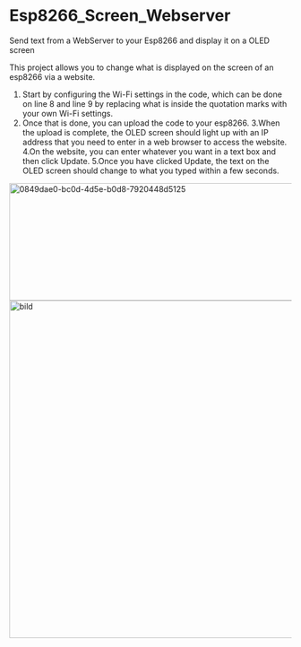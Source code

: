 # Esp8266_Screen_Webserver
Send text from a WebServer to your Esp8266 and display it on a OLED screen

This project allows you to change what is displayed on the screen of an esp8266 via a website. 
 
1. Start by configuring the Wi-Fi settings in the code, which can be done on line 8 and line 9 by replacing what is inside the quotation marks with your own Wi-Fi settings. 
2. Once that is done, you can upload the code to your esp8266. 
3.When the upload is complete, the OLED screen should light up with an IP address that you need to enter in a web browser to access the website. 
4.On the website, you can enter whatever you want in a text box and then click Update. 
5.Once you have clicked Update, the text on the OLED screen should change to what you typed within a few seconds. 

<img width="598" height="209" alt="0849dae0-bc0d-4d5e-b0d8-7920448d5125" src="https://github.com/user-attachments/assets/1316a415-076d-42dd-b86b-0b4874cd81ed" />
<img width="1208" height="602" alt="bild" src="https://github.com/user-attachments/assets/42ece3b0-be01-473f-9b83-8df69e09f206" />

